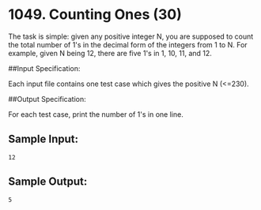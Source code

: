 # 1049. Counting Ones (30)

The task is simple: given any positive integer N, you are supposed to count the total number of 1's in the decimal form of the integers from 1 to N. For example, given N being 12, there are five 1's in 1, 10, 11, and 12.

##Input Specification:

Each input file contains one test case which gives the positive N (<=230).

##Output Specification:

For each test case, print the number of 1's in one line.

## Sample Input:

```
12
```

## Sample Output:

```
5
```